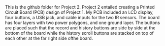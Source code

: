 This is the github folder for Project 2. Project 2 entailed creating a Printed Circuit Board (PCB) design of Project 1. My PCB included an LCD display, four buttons, a USB jack, and cable inputs for the two IR sensors. The board has four layers with two power polygons, and one ground layer. The buttons are placed such that the record and history buttons are side by side at the bottom of the board while the history scroll buttons are stacked on top of each other at the far right side ofthe board.


